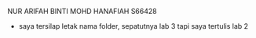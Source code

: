NUR ARIFAH BINTI MOHD HANAFIAH 
S66428 

- saya tersilap letak nama folder, sepatutnya lab 3 tapi saya tertulis lab 2
